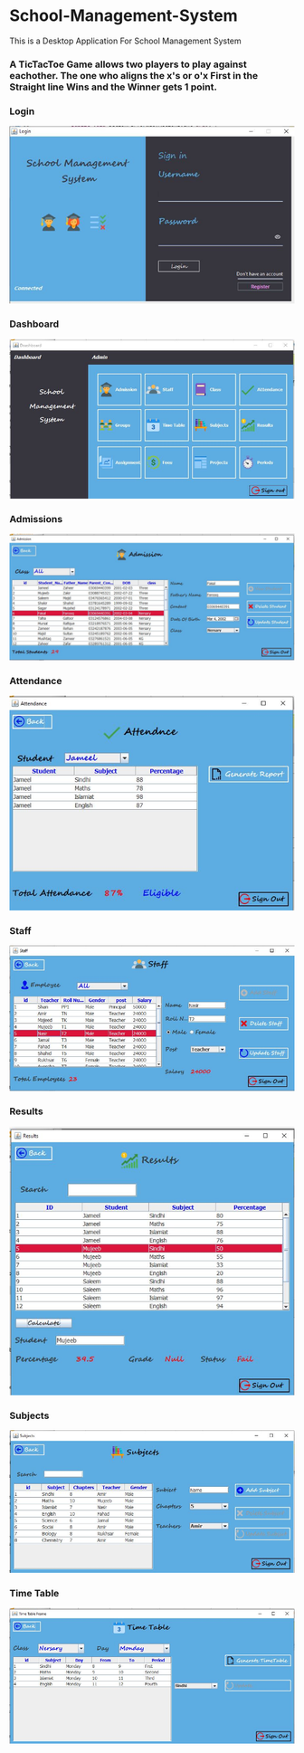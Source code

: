 # School-Management-System
This is a Desktop Application For School Management System

### A TicTacToe Game allows two players to play against eachother. The one who aligns the x's or o'x First in the Straight line Wins and the Winner gets 1 point.

### Login
![](images/Login.JPG)

### Dashboard
![](images/Dashboard.JPG)

### Admissions
![](images/Admissions.JPG)

### Attendance
![](images/Attendance.JPG)

### Staff
![](images/Staff.JPG)

### Results
![](images/Result.JPG)

### Subjects
![](images/Subject.JPG)

### Time Table
![](images/Time_Table.JPG)
